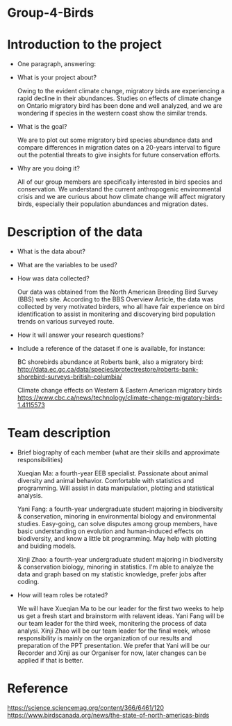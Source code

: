 # Group-4-Birds


# Introduction to the project

- One paragraph, answering: 

- What is your project about?

  Owing to the evident climate change, migratory birds are experiencing a rapid decline in their abundances. Studies on effects of climate change on Ontario migratory bird has been done and well analyzed, and we are wondering if species in the western coast show the similar trends.

- What is the goal? 

   We are to plot out some migratory bird species abundance data and compare differences in migration dates on a 20-years interval to figure out the potential threats to give insights for future conservation efforts.

- Why are you doing it?

  All of our group members are specifically interested in bird species and conservation. We understand the current anthropogenic environmental crisis and we are curious about how climate change will affect migratory birds, especially their population abundances and migration dates. 
  
  

# Description of the data

- What is the data about?

- What are the variables to be used? 

- How was data collected? 

  Our data was obtained from the North American Breeding Bird Survey (BBS) web site. According to the BBS Overview Article, the data was collected by very motivated birders, who all have fair experience on bird identification to assist in monitering and discoverying bird population trends on various surveyed route.

- How it will answer your research questions?

- Include a reference of the dataset if one is available, for instance:

  BC shorebirds abundance at Roberts bank, also a migratory bird:
  http://data.ec.gc.ca/data/species/protectrestore/roberts-bank-shorebird-surveys-british-columbia/
  
  Climate change effects on Western & Eastern American migratory birds 
  https://www.cbc.ca/news/technology/climate-change-migratory-birds-1.4115573
 

# Team description

- Brief biography of each member (what are their skills and approximate responsibilities)
  
  Xueqian Ma: a fourth-year EEB specialist. Passionate about animal diversity and animal behavior. Comfortable with statistics and programming. Will assist in data manipulation, plotting and statistical analysis.
  
  Yani Fang: a fourth-year undergraduate student majoring in biodiversity & conservation, minoring in environmental biology and environmental studies. Easy-going, can solve disputes among group members, have basic understanding on evolution and human-induced effects on biodiversity, and know a little bit programming. May help with plotting and buiding models.
  
  Xinji Zhao: a fourth-year undergraduate student majoring in biodiversity & conservation biology, minoring in statistics. I'm able to analyze the data and graph based on my statistic knowledge, prefer jobs after coding.

- How will team roles be rotated?

  We will have Xueqian Ma to be our leader for the first two weeks to help us get a fresh start and brainstorm with relavent ideas. Yani Fang will be our team leader for the third week, monitering the process of data analysi. Xinji Zhao will be our team leader for the final week, whose responsibility is mainly on the organization of our results and preparation of the PPT presentation. We prefer that Yani will be our Recorder and Xinji as our Organiser for now, later changes can be applied if that is better.
  
# Reference

  https://science.sciencemag.org/content/366/6461/120
  https://www.birdscanada.org/news/the-state-of-north-americas-birds
  





